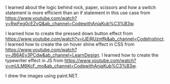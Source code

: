 I learned about the logic behind rock, paper, scissors and how a switch statement is more efficient than an if statement in this use case from https://www.youtube.com/watch?v=RwFeg0cEZvQ&ab_channel=CodewithAniaKub%C3%B3w.

I learned how to create the pressed down button effect from https://www.youtube.com/watch?v=tJEjRUzntfk&ab_channel=CodeInstinct.
I learned how to create the on hover shine effect in CSS from https://www.youtube.com/watch?v=JB6AEy3PCdw&ab_channel=LearnDesign.
I learned how to create the typewriter effect in JS from https://www.youtube.com/watch?v=mULM6KcF_mo&ab_channel=CodewithAniaKub%C3%B3w.

I drew the images using paint.NET.